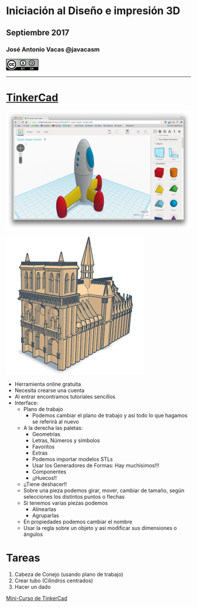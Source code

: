 # Iniciación al Diseño e impresión 3D

## Septiembre 2017

### José Antonio Vacas @javacasm

![CCbySA](images/CCbySQ_88x31.png)

* *  *

# [TinkerCad](https://www.tinkercad.com/)

![1](./images/tinkercad.png)

![2](./images/notre-dame-tinkercad.png)

* Herramienta online gratuita
* Necesita crearse una cuenta
* Al entrar encontramos tutoriales sencillos
* Interface:
  * Plano de trabajo
    * Podemos cambiar el plano de trabajo y así todo lo que hagamos se referirá al nuevo
  * A la derecha las paletas:
    * Geometrías  
    * Letras, Números y símbolos
    * Favoritos
    * Extras
    * Podemos importar modelos STLs
    * Usar los Generadores de Formas: Hay muchísimos!!!
    * Componentes
    * ¡¡Huecos!!
  * ¡¡Tiene deshacer!!
  * Sobre una pieza podemos girar, mover, cambiar de tamaño, según selecciones los distintos puntos o flechas
  * Si tenemos varias piezas podemos
      * Alinearlas
      * Agruparlas
  * En propiedades podemos cambiar el nombre  
  * Usar la regla sobre un objeto y así modificar sus dimensiones o ángulos


# Tareas


1. Cabeza de Conejo (usando plano de trabajo)
1. Crear tubo (Cilindros centrados)
1. Hacer un dado


[Mini-Curso de TinkerCad](https://www.youtube.com/playlist?list=PLWFBhjhRekOCKjZvrtUG7M988SZfh9TkJ)
